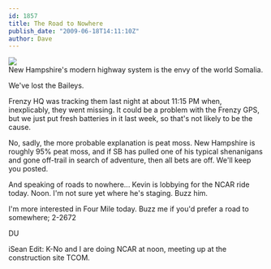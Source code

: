 ```yaml
---
id: 1857
title: The Road to Nowhere
publish_date: "2009-06-18T14:11:10Z"
author: Dave
---
```


![](http://lh4.ggpht.com/_zoD15FRZxcs/SvEV9GWm53I/AAAAAAAAB3Y/5QxihTwS5RM/s2400/mud.jpg)  
New Hampshire's modern highway system is the envy of the world Somalia.

We've lost the Baileys.

Frenzy HQ was tracking them last night at about 11:15 PM when, inexplicably, they went missing. It could be a problem with the Frenzy GPS, but we just put fresh batteries in it last week, so that's not likely to be the cause.

No, sadly, the more probable explanation is peat moss. New Hampshire is roughly 95% peat moss, and if SB has pulled one of his typical shenanigans and gone off-trail in search of adventure, then all bets are off. We'll keep you posted.

And speaking of roads to nowhere... Kevin is lobbying for the NCAR ride today. Noon. I'm not sure yet where he's staging. Buzz him.

I'm more interested in Four Mile today. Buzz me if you'd prefer a road to somewhere; 2-2672

DU

iSean Edit: K-No and I are doing NCAR at noon, meeting up at the construction site TCOM.
